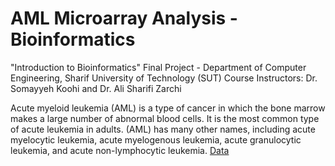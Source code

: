 # AML Microarray Analysis - Bioinformatics

"Introduction to Bioinformatics" Final Project - Department of Computer Engineering, Sharif University of Technology (SUT)
Course Instructors:  Dr. Somayyeh Koohi and Dr. Ali Sharifi Zarchi

Acute myeloid leukemia (AML) is a type of cancer in which the bone marrow makes a large number of abnormal blood cells. It is the most common type of acute leukemia in adults. (AML) has many other names, including acute myelocytic leukemia, acute myelogenous leukemia, acute granulocytic leukemia, and acute non-lymphocytic leukemia. 
[Data](https://www.ncbi.nlm.nih.gov/geo/geo2r/?acc=GSE48558)
